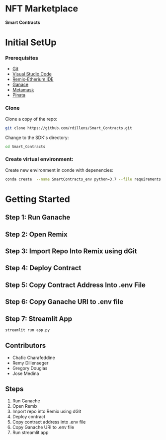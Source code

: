 # NFT Marketplace
**Smart Contracts**



# Initial SetUp

### Prerequisites

- [Git](https://git-scm.com/downloads) 
- [Visual Studio Code](https://code.visualstudio.com/)
- [Remix-Etherium IDE](https://remix.ethereum.org/) 
- [Ganace](https://www.trufflesuite.com/ganache/)
- [Metamask](https://metamask.io/)
- [Pinata](https://www.pinata.cloud/)

### Clone
Clone a copy of the repo:

```bash
git clone https://github.com/rdillens/Smart_Contracts.git
```

Change to the SDK's directory:

```bash
cd Smart_Contracts
```

### Create virtual environment: 

Create new environment in conde with depenencies:

```bash
conda create  --name SmartContracts_env python=3.7 --file requirements.txt
```
# Getting Started

## Step 1: Run Ganache

## Step 2: Open Remix

## Step 3: Import Repo Into Remix using dGit

## Step 4: Deploy Contract

## Step 5: Copy Contract Address Into .env File

## Step 6: Copy Ganache URI to .env file

## Step 7:  Streamlit App

```bash
streamlit run app.py
```

## Contributors
- Chafic Charafeddine
- Remy Dillenseger
- Gregory Douglas
- Jose Medina

## Steps
1. Run Ganache
2. Open Remix
3. Import repo into Remix using dGit
4. Deploy contract
5. Copy contract address into .env file
6. Copy Ganache URI to .env file
7. Run streamlit app
